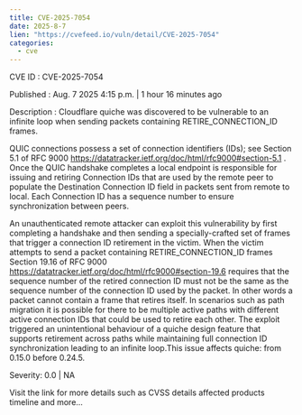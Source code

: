 ```yaml
--- 
title: CVE-2025-7054
date: 2025-8-7
lien: "https://cvefeed.io/vuln/detail/CVE-2025-7054"
categories:
  - cve
---
```


CVE ID : CVE-2025-7054

Published :  Aug. 7
2025
4:15 p.m. | 1 hour
16 minutes ago

Description : Cloudflare quiche was discovered to be vulnerable to an infinite loop when sending packets containing RETIRE_CONNECTION_ID frames.

QUIC connections possess a set of connection identifiers (IDs); see  Section 5.1 of RFC 9000 https://datatracker.ietf.org/doc/html/rfc9000#section-5.1 . Once the QUIC handshake completes
a local endpoint is responsible for issuing and retiring Connection IDs that are used by the remote peer to populate the Destination Connection ID field in packets sent from remote to local. Each Connection ID has a sequence number to ensure synchronization between peers.

An unauthenticated remote attacker can exploit this vulnerability by first completing a handshake and then sending a specially-crafted set of frames that trigger a connection ID retirement in the victim. When the victim attempts to send a packet containing RETIRE_CONNECTION_ID frames
Section 19.16 of RFC 9000 https://datatracker.ietf.org/doc/html/rfc9000#section-19.6  requires that the sequence number of the retired connection ID must not be the same as the sequence number of the connection ID used by the packet. In other words
a packet cannot contain a frame that retires itself. In scenarios such as path migration
it is possible for there to be multiple active paths with different active connection IDs that could be used to retire each other. The exploit triggered an unintentional behaviour of a quiche design feature that supports retirement across paths while maintaining full connection ID synchronization
leading to an infinite loop.This issue affects quiche: from 0.15.0 before 0.24.5.

Severity: 0.0 | NA

Visit the link for more details
such as CVSS details
affected products
timeline
and more...
